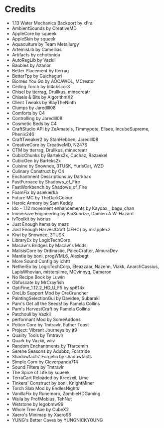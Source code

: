 # Credits

- 1.13 Water Mechanics Backport by xFra
- AmbientSounds by CreativeMD
- AppleCore by squeek
- AppleSkin by squeek
- Aquaculture by Team Metallurgy
- ArtemisLib by Camellias
- Artifacts by ochotonida
- AutoRegLib by Vazkii
- Baubles by Azanor
- Better Placement by tterrag
- BetterFps by Guichaguri
- Biomes You Go by AOCAWOL, MCreator
- Ceiling Torch by bl4ckscor3
- Chisel by tterrag, Drullkus, minecreatr
- Chisels & Bits by AlgorithmX2
- Client Tweaks by BlayTheNinth
- Clumps by Jaredlll08
- Comforts by C4
- Controlling by Jaredlll08
- Cosmetic Beds by C4
- CraftStudio API by ZeAmateis, Timmypote, Elisee, IncubeSupreme, Phenix246
- CraftTweaker2 by StanHebben, Jaredlll08
- CreativeCore by CreativeMD, N247S
- CTM by tterrag, Drullkus, minecreatr
- CubicChunks by Barteks2x, Cuchaz, Razaekel
- CubicGen by Barteks2x
- Cuisine by Snownee, 3TUSK, YurisCat, WZD
- Culinary Construct by C4
- Enchantment Descriptions by Darkhax
- FastFurnace by Shadows_of_Fire
- FastWorkbench by Shadows_of_Fire
- FoamFix by asiekierka
- Future MC by TheDarkColour
- Heroic Armory by Sam Keddy
- Ido - 1.12 movement enhancements by Kaydax_, bagu_chan
- Immersive Engineering by BluSunrize, Damien A.W. Hazard
- IvToolkit by Ivorius
- Just Enough Items by mezz
- Just Enough HarvestCraft (JEHC) by mrapplexz
- Kiwi by Snownee, 3TUSK
- LibraryEx by LogicTechCorp
- Macaw's Bridges by Macaw's Mods
- MalisisCore by Ordinastie, PaleoCrafter, AlmuraDev
- Mantle by boni, progWML6, Alexbegt
- More Sound Config by ichttt
- NetherEx by LogicTechCorp, Eleazzaar, Nazenn, Vlakk, AnarchCassius, LapisWhovian, misterslime, MCvinnyq, Cameron
- No Recipe Book by Luwin
- Obfuscate by MrCrayfish
- OptiFine_1.12.2_HD_U_F5 by sp614x
- OreLib Support Mod by OreCruncher
- PaintingSelectionGui by Davidee, Subaraki
- Pam's Get all the Seeds! by Pamela Collins
- Pam's HarvestCraft by Pamela Collins
- Patchouli by Vazkii
- performant Mod by SomeAddons
- Potion Core by Tmtravlr, Father Toast
- Project: Vibrant Journeys by jt9
- Quality Tools by Tmtravlr
- Quark by Vazkii, wiiv
- Random Enchantments by Tfarcemin
- Serene Seasons by Adubbz, Forstride
- Shadowfacts' Forgelin by shadowfacts
- Simple Corn by Cleverpanda714
- Sound Filters by Tmtravlr
- The Spice of Life by squeek
- TerraCart Reloaded by Kreezxil, Lime
- Tinkers' Construct by boni, KnightMiner
- Torch Slab Mod by EndlesNights
- VanillaFix by Runemoro, ZombieHDGaming
- Waila by ProfMobius, TehNut
- Wetstone by legobmw99
- Whole Tree Axe by CubeX2
- Xaero's Minimap by Xaero96
- YUNG's Better Caves by YUNGNICKYOUNG
